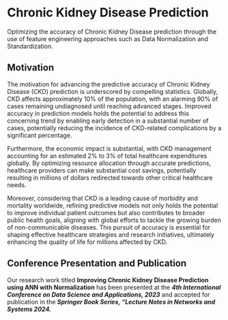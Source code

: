 # Chronic Kidney Disease Prediction

Optimizing the accuracy of Chronic Kidney Disease prediction through the use of feature engineering approaches such as Data Normalization and Standardization.

## Motivation

The motivation for advancing the predictive accuracy of Chronic Kidney Disease (CKD) prediction is underscored by compelling statistics. Globally, CKD affects approximately 10% of the population, with an alarming 90% of cases remaining undiagnosed until reaching advanced stages. Improved accuracy in prediction models holds the potential to address this concerning trend by enabling early detection in a substantial number of cases, potentially reducing the incidence of CKD-related complications by a significant percentage.

Furthermore, the economic impact is substantial, with CKD management accounting for an estimated 2% to 3% of total healthcare expenditures globally. By optimizing resource allocation through accurate predictions, healthcare providers can make substantial cost savings, potentially resulting in millions of dollars redirected towards other critical healthcare needs.

Moreover, considering that CKD is a leading cause of morbidity and mortality worldwide, refining predictive models not only holds the potential to improve individual patient outcomes but also contributes to broader public health goals, aligning with global efforts to tackle the growing burden of non-communicable diseases. This pursuit of accuracy is essential for shaping effective healthcare strategies and research initiatives, ultimately enhancing the quality of life for millions affected by CKD.

## Conference Presentation and Publication
Our research work titled **Improving Chronic Kidney Disease Prediction using ANN with Normalization** has been presented at the ***4th International Conference on Data Science and Applications, 2023*** and accepted for publication in the ***Springer Book Series, “Lecture Notes in Networks and Systems 2024.*** 

